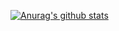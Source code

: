 [![Anurag's github stats](https://github-readme-stats.vercel.app/api?username=moisutsu&title_color=9400d3&show_icons=true&count_private=true)](https://github.com/anuraghazra/github-readme-stats)

<!--
**moisutsu/moisutsu** is a ✨ _special_ ✨ repository because its `README.md` (this file) appears on your GitHub profile.

Here are some ideas to get you started:

- 🔭 I’m currently working on ...
- 🌱 I’m currently learning ...
- 👯 I’m looking to collaborate on ...
- 🤔 I’m looking for help with ...
- 💬 Ask me about ...
- 📫 How to reach me: ...
- 😄 Pronouns: ...
- ⚡ Fun fact: ...
-->
